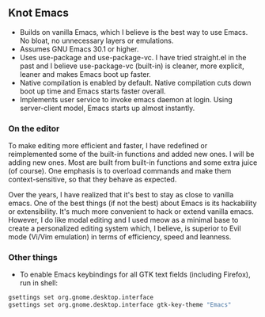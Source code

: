 ## Knot Emacs

- Builds on vanilla Emacs, which I believe is the best way to use Emacs. No bloat, no unnecessary layers or emulations.
- Assumes GNU Emacs 30.1 or higher.
- Uses use-package and use-package-vc. I have tried straight.el in the past and I believe use-package-vc (built-in) is cleaner, more explicit, leaner and makes Emacs boot up faster.
- Native compilation is enabled by default. Native compilation cuts down boot up time and Emacs starts faster overall.
- Implements user service to invoke emacs daemon at login. Using server-client model, Emacs starts up almost instantly.

### On the editor

To make editing more efficient and faster, I have redefined or reimplemented some of the built-in functions and added new ones. I will be adding new ones. Most are built from built-in functions and some extra juice (of course). One emphasis is to overload commands and make them context-sensitive, so that they behave as expected.

Over the years, I have realized that it's best to stay as close to vanilla emacs. One of the best things (if not the best) about Emacs is its hackability or extensibility. It's much more convenient to hack or extend vanilla emacs. However, I do like modal editing and I used meow as a minimal base to create a personalized editing system which, I believe, is superior to Evil mode (Vi/Vim emulation) in terms of efficiency, speed and leanness.

### Other things

- To enable Emacs keybindings for all GTK text fields (including Firefox), run in shell:

```bash
gsettings set org.gnome.desktop.interface
gsettings set org.gnome.desktop.interface gtk-key-theme "Emacs"
```
